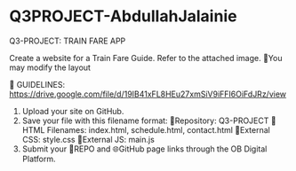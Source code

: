 # Q3PROJECT-AbdullahJalainie
Q3-PROJECT: TRAIN FARE APP

Create a website for a Train Fare Guide. Refer to the attached image.
📍You may modify the layout

📁 GUIDELINES: https://drive.google.com/file/d/19IB41xFL8HEu27xmSiV9iFFI6OiFdJRz/view

1. Upload your site on GitHub.
2. Save your file with this filename format:
      💜Repository: Q3-PROJECT
      💜HTML Filenames: index.html, schedule.html, contact.html
      💜External CSS: style.css
      💜External JS: main.js
3. Submit your 📂REPO and 🌐GitHub page links through the OB Digital Platform.
